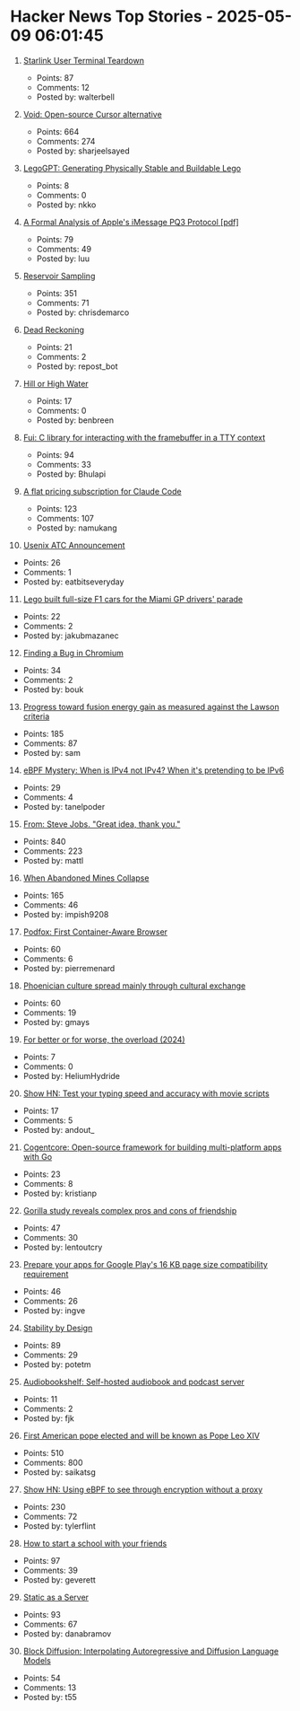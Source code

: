 # Hacker News Top Stories - 2025-05-09 06:01:45

1. [Starlink User Terminal Teardown](https://www.darknavy.org/blog/a_first_glimpse_of_the_starlink_user_ternimal/)
   - Points: 87
   - Comments: 12
   - Posted by: walterbell

2. [Void: Open-source Cursor alternative](https://github.com/voideditor/void)
   - Points: 664
   - Comments: 274
   - Posted by: sharjeelsayed

3. [LegoGPT: Generating Physically Stable and Buildable Lego](https://avalovelace1.github.io/LegoGPT/)
   - Points: 8
   - Comments: 0
   - Posted by: nkko

4. [A Formal Analysis of Apple's iMessage PQ3 Protocol [pdf]](https://www.usenix.org/system/files/conference/usenixsecurity25/sec25cycle1-prepub-595-linker.pdf)
   - Points: 79
   - Comments: 49
   - Posted by: luu

5. [Reservoir Sampling](https://samwho.dev/reservoir-sampling/)
   - Points: 351
   - Comments: 71
   - Posted by: chrisdemarco

6. [Dead Reckoning](https://www.damninteresting.com/dead-reckoning/)
   - Points: 21
   - Comments: 2
   - Posted by: repost_bot

7. [Hill or High Water](https://royalsociety.org/blog/2025/05/hill-or-high-water/)
   - Points: 17
   - Comments: 0
   - Posted by: benbreen

8. [Fui: C library for interacting with the framebuffer in a TTY context](https://github.com/martinfama/fui)
   - Points: 94
   - Comments: 33
   - Posted by: Bhulapi

9. [A flat pricing subscription for Claude Code](https://support.anthropic.com/en/articles/11145838-using-claude-code-with-your-max-plan)
   - Points: 123
   - Comments: 107
   - Posted by: namukang

10. [Usenix ATC Announcement](https://www.usenix.org/blog/usenix-atc-announcement)
   - Points: 26
   - Comments: 1
   - Posted by: eatbitseveryday

11. [Lego built full-size F1 cars for the Miami GP drivers' parade](https://www.nytimes.com/athletic/6331840/2025/05/04/f1-miami-gp-lego-car-driver-parade/)
   - Points: 22
   - Comments: 2
   - Posted by: jakubmazanec

12. [Finding a Bug in Chromium](https://bou.ke/blog/chromium-bug/)
   - Points: 34
   - Comments: 2
   - Posted by: bouk

13. [Progress toward fusion energy gain as measured against the Lawson criteria](https://www.fusionenergybase.com/articles/continuing-progress-toward-fusion-energy-breakeven-and-gain-as-measured-against-the-lawson-criteria)
   - Points: 185
   - Comments: 87
   - Posted by: sam

14. [eBPF Mystery: When is IPv4 not IPv4? When it's pretending to be IPv6](https://blog.gripdev.xyz/2025/05/06/ebpf-mystery-when-is-ipv4-not-ipv4-when-its-ipv6/)
   - Points: 29
   - Comments: 4
   - Posted by: tanelpoder

15. [From: Steve Jobs. "Great idea, thank you."](https://blog.hayman.net/2025/05/06/from-steve-jobs-great-idea.html)
   - Points: 840
   - Comments: 223
   - Posted by: mattl

16. [When Abandoned Mines Collapse](https://practical.engineering/blog/2025/5/6/when-abandoned-mines-collapse)
   - Points: 165
   - Comments: 46
   - Posted by: impish9208

17. [Podfox: First Container-Aware Browser](https://val.packett.cool/blog/podfox/)
   - Points: 60
   - Comments: 6
   - Posted by: pierremenard

18. [Phoenician culture spread mainly through cultural exchange](https://www.mpg.de/24574685/0422-evan-phoenician-culture-spread-mainly-through-cultural-exchange-150495-x)
   - Points: 60
   - Comments: 19
   - Posted by: gmays

19. [For better or for worse, the overload (2024)](https://consteval.ca/2024/07/25/overload/)
   - Points: 7
   - Comments: 0
   - Posted by: HeliumHydride

20. [Show HN: Test your typing speed and accuracy with movie scripts](https://atypescriptgame.com/)
   - Points: 17
   - Comments: 5
   - Posted by: andout_

21. [Cogentcore: Open-source framework for building multi-platform apps with Go](https://github.com/cogentcore/core)
   - Points: 23
   - Comments: 8
   - Posted by: kristianp

22. [Gorilla study reveals complex pros and cons of friendship](https://www.sciencedaily.com/releases/2025/05/250505170816.htm)
   - Points: 47
   - Comments: 30
   - Posted by: lentoutcry

23. [Prepare your apps for Google Play's 16 KB page size compatibility requirement](https://android-developers.googleblog.com/2025/05/prepare-play-apps-for-devices-with-16kb-page-size.html)
   - Points: 46
   - Comments: 26
   - Posted by: ingve

24. [Stability by Design](https://potetm.com/devtalk/stability-by-design.html)
   - Points: 89
   - Comments: 29
   - Posted by: potetm

25. [Audiobookshelf: Self-hosted audiobook and podcast server](https://www.audiobookshelf.org/)
   - Points: 11
   - Comments: 2
   - Posted by: fjk

26. [First American pope elected and will be known as Pope Leo XIV](https://www.cnn.com/world/live-news/new-pope-conclave-day-two-05-08-25)
   - Points: 510
   - Comments: 800
   - Posted by: saikatsg

27. [Show HN: Using eBPF to see through encryption without a proxy](https://github.com/qpoint-io/qtap)
   - Points: 230
   - Comments: 72
   - Posted by: tylerflint

28. [How to start a school with your friends](https://prigoose.substack.com/p/how-to-start-a-university)
   - Points: 97
   - Comments: 39
   - Posted by: geverett

29. [Static as a Server](https://overreacted.io/static-as-a-server/)
   - Points: 93
   - Comments: 67
   - Posted by: danabramov

30. [Block Diffusion: Interpolating Autoregressive and Diffusion Language Models](https://m-arriola.com/bd3lms/)
   - Points: 54
   - Comments: 13
   - Posted by: t55


